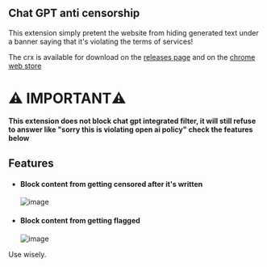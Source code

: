 ## Chat GPT anti censorship
This extension simply pretent the website from hiding generated text under a banner saying that it's violating the terms of services!

The crx is available for download on the [releases page](https://github.com/Beat-YT/ChatGPT-Moderation-Blocker/releases)
and on the [chrome web store](https://chrome.google.com/webstore/detail/chat-gpt-anti-censorship/aaibfgjceomfbogoicgjjlabohghmelm)

# ⚠️ IMPORTANT⚠️
**This extension does not block chat gpt integrated filter, it will still refuse to answer like "sorry this is violating open ai policy"
check the features below**

## Features
* #### Block content from getting censored after it's written
  ![image](https://user-images.githubusercontent.com/66485277/209876744-15a01872-6bd0-4e6d-8fac-e949704fc60c.png)

* #### Block content from getting flagged
  ![image](https://user-images.githubusercontent.com/66485277/209876672-4cab6ce0-f20a-44c2-9e2d-3f387b75732e.png)

Use wisely.
